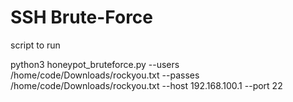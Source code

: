 # SSH Brute-Force
script to run 

python3 honeypot_bruteforce.py --users /home/code/Downloads/rockyou.txt --passes /home/code/Downloads/rockyou.txt --host 192.168.100.1 --port 22

